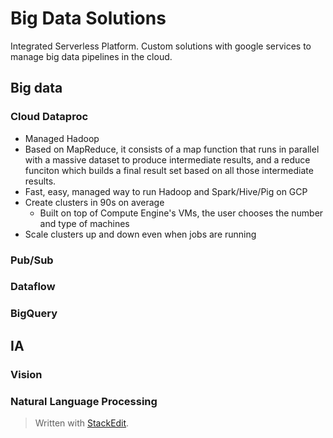 
# Big Data Solutions

Integrated Serverless Platform. Custom solutions with google services to manage big data pipelines in the cloud.

## Big data
### Cloud Dataproc
- Managed Hadoop
- Based on MapReduce, it consists of a map function that runs in parallel with a massive dataset to produce intermediate results, and a reduce funciton which builds a final result set based on all those intermediate results.
- Fast, easy, managed way to run Hadoop and Spark/Hive/Pig on GCP
- Create clusters in 90s on average
	- Built on top of Compute Engine's VMs, the user chooses the number and type of machines
- Scale clusters up and down even when jobs are running
### Pub/Sub
### Dataflow
### BigQuery

## IA

### Vision

### Natural Language Processing

> Written with [StackEdit](https://stackedit.io/).
<!--stackedit_data:
eyJoaXN0b3J5IjpbMTgwMjgzODE3MCwtMjExMTIwODc5N119
-->
